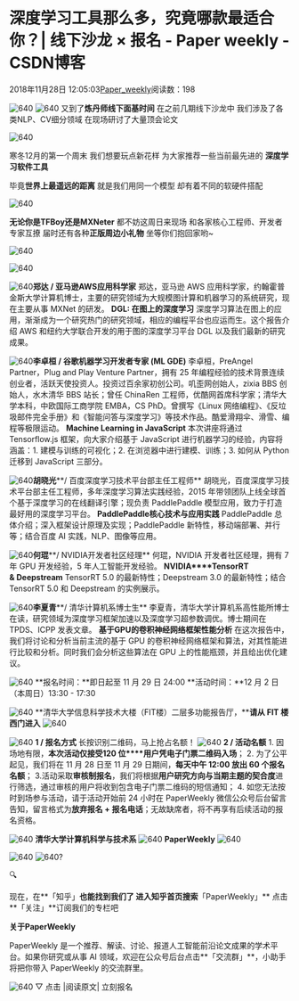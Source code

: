 
# 深度学习工具那么多，究竟哪款最适合你？| 线下沙龙 × 报名 - Paper weekly - CSDN博客


2018年11月28日 12:05:03[Paper_weekly](https://me.csdn.net/c9Yv2cf9I06K2A9E)阅读数：198


![640](https://ss.csdn.net/p?https://mmbiz.qpic.cn/mmbiz_gif/VBcD02jFhgmR30auxdkOGrcaSx93zxKhs71W6SyYlJiaqiawZzTfjOho32mZACICEqTBSesM1MXKoP8tAI9J7MBw/640)
![640](https://ss.csdn.net/p?https://mmbiz.qpic.cn/mmbiz_jpg/czm6ia31Pv99bE2ict2z09WLpV4vwqHgkhMOW2CBbCy2KUUngJLuzkYzWjgEUpyqUUQJotLVVEACzYebicia0QDrxQ/640)
又到了**炼丹师线下面基时间**
在之前几期线下沙龙中
我们涉及了各类NLP、CV细分领域
在现场研讨了大量顶会论文

![640](https://ss.csdn.net/p?https://mmbiz.qpic.cn/mmbiz_jpg/VBcD02jFhgmGJQ9Fnvzr3scxV9URlumUplVcvbgxZKY5MiaIsmcFZAuHbTPUKc5m7WpAs0Dicv8cBVfxUkJvRJeA/640)

寒冬12月的第一个周末
我们想要玩点新花样
为大家推荐一些当前最先进的
**深度学习软件工具**

毕竟**世界上最遥远的距离**
就是我们用同一个模型
却有着不同的软硬件搭配

![640](https://ss.csdn.net/p?https://mmbiz.qpic.cn/mmbiz_jpg/VBcD02jFhgmGJQ9Fnvzr3scxV9URlumUFfVUjn2ICXCG6qm4R4vDtaESViaMAbOe3QZ5EdWpfibJf2DiczVU32Tmw/640)

**无论你是TFBoy还是MXNeter**
都不妨这周日来现场
和各家核心工程师、开发者专家互撩
届时还有各种**正版周边小礼物**
坐等你们抱回家哟~

![640](https://ss.csdn.net/p?https://mmbiz.qpic.cn/mmbiz_jpg/VBcD02jFhgmGJQ9Fnvzr3scxV9URlumUMFJs4EYvMIZAJB2KajoRn6ZAAQgY5X7e7JleeM1Ly7R3icfQQnb5vyA/640)

![640](https://ss.csdn.net/p?https://mmbiz.qpic.cn/mmbiz_png/VBcD02jFhgmR30auxdkOGrcaSx93zxKhMfwp9PsQ4CmZ0oVhnPZjOS3vZLNzczricia3MuIaI7kXqSwjkHscKYRQ/640)

![640](https://ss.csdn.net/p?https://mmbiz.qpic.cn/mmbiz_jpg/VBcD02jFhgnzmiaRq4FWe1NicrVDxu9ZzSWzVKaDgGCqy5JpUzlibxQFEdW8uyYMSqNtaWn7WGiabDxmAD2T8YkNSQ/640)**郑达 / 亚马逊AWS应用科学家**
郑达，亚马逊 AWS 应用科学家，约翰霍普金斯大学计算机博士，主要的研究领域为大规模图计算和机器学习的系统研究，现在主要从事 MXNet 的研发。
**DGL: 在图上的深度学习**
深度学习算法在图上的应用，渐渐成为一个研究热门的研究领域，相应的编程平台也应运而生。这个报告介绍 AWS 和纽约大学联合开发的用于图的深度学习平台 DGL 以及我们最新的研究成果。

![640](https://ss.csdn.net/p?https://mmbiz.qpic.cn/mmbiz_jpg/VBcD02jFhgnzmiaRq4FWe1NicrVDxu9ZzS8CxAibfaqTTprNRcnOOich1JBJiaRXX7nYh5zDWSbGDaFI0kwibiapVqOdQ/640)**李卓桓 / 谷歌机器学习开发者专家 (ML GDE)**
李卓桓，PreAngel Partner，Plug and Play Venture Partner，拥有 25 年编程经验的技术背景连续创业者，活跃天使投资人。投资过百余家初创公司。叽歪网创始人，zixia BBS 创始人，水木清华 BBS 站长；曾任 ChinaRen 工程师，优酷网首席科学家；清华大学本科，中欧国际工商学院 EMBA，CS PhD。曾撰写《Linux 网络编程》、《反垃圾邮件完全手册》和《智能问答与深度学习》等技术作品。酷爱滑翔伞、滑雪、编程等极限运动。
**Machine Learning in JavaScript**
本次讲座将通过 Tensorflow.js 框架，向大家介绍基于 JavaScript 进行机器学习的经验，内容将涵盖：1. 建模与训练的可视化；2. 在浏览器中进行建模、训练；3. 如何从 Python 迁移到 JavaScript 三部分。

![640](https://ss.csdn.net/p?https://mmbiz.qpic.cn/mmbiz_jpg/VBcD02jFhgnzmiaRq4FWe1NicrVDxu9ZzSSg3t0vLjr3lbhsicXWcBCHVlRaiauJQoOXfcicdUJE1k8EmEQWicriaB0aQ/640)**胡晓光****/ 百度深度学习技术平台部主任工程师**
胡晓光，百度深度学习技术平台部主任工程师，多年深度学习算法实践经验，2015 年带领团队上线全球首个基于深度学习的在线翻译引擎；现负责 PaddlePaddle 模型应用，致力于打造最好用的深度学习平台。
**PaddlePaddle核心技术与应用实践**
PaddlePaddle 总体介绍；深入框架设计原理及实现；PaddlePaddle 新特性，移动端部署、并行等；结合百度 AI 实践，NLP、图像等应用。

![640](https://ss.csdn.net/p?https://mmbiz.qpic.cn/mmbiz_jpg/VBcD02jFhgnzmiaRq4FWe1NicrVDxu9ZzSTxCPs5u7p7rB4JicOFv29hrwbFfDFjQicNtIQcmFfnzQJLgwVXNrCYow/640)**何琨****/ NVIDIA开发者社区经理**
何琨，NVIDIA 开发者社区经理，拥有 7 年 GPU 开发经验，5 年人工智能开发经验。
**NVIDIA****TensorRT & Deepstream**
TensorRT 5.0 的最新特性；Deepstream 3.0 的最新特性；结合 TensorRT 5.0 和 Deepstream 的实例展示。

![640](https://ss.csdn.net/p?https://mmbiz.qpic.cn/mmbiz_jpg/VBcD02jFhgnzmiaRq4FWe1NicrVDxu9ZzSx8EfuSpDn0biaYROpgCSSpROwqssLJ9GstSC1rEUZCxGewRmx2ULHyQ/640)**李夏青****/ 清华计算机系博士生**
李夏青，清华大学计算机系高性能所博士在读，研究领域为深度学习框架加速以及深度学习超参数调优。博士期间在 TPDS、ICPP 发表文章。
**基于GPU的卷积神经网络框架性能分析**
在这次报告中，我们将讨论和分析当前主流的基于 GPU 的卷积神经网络框架和算法，对其性能进行比较和分析。同时我们会分析这些算法在 GPU 上的性能瓶颈，并且给出优化建议。

![640](https://ss.csdn.net/p?https://mmbiz.qpic.cn/mmbiz_png/VBcD02jFhgmR30auxdkOGrcaSx93zxKhhCru51akTpJHFlUfm1z4sG2iabgVsLsFI94BoucV34lDyg2gXyoqdPA/640)
**报名时间：**即日起至 11 月 29 日 24:00
**活动时间：**12 月 2 日（本周日）13:30 - 17:30

![640](https://ss.csdn.net/p?https://mmbiz.qpic.cn/mmbiz_png/VBcD02jFhgmR30auxdkOGrcaSx93zxKhlZO6994Dibdb6F9GgK0ZSB4l0SZYGcas79qBm0ZG15TkTqHicx4Z5hbA/640)
**清华大学信息科学技术大楼（FIT楼）二层多功能报告厅，****请从 FIT 楼西门进入**
![640](https://ss.csdn.net/p?https://mmbiz.qpic.cn/mmbiz_jpg/VBcD02jFhgmR30auxdkOGrcaSx93zxKhvJcNoXa802Bzp4QqHGNxu5RicoBrNCs0ZictbibYpTnyfP3LMrF9gLJ2w/640)

![640](https://ss.csdn.net/p?https://mmbiz.qpic.cn/mmbiz_png/VBcD02jFhgmR30auxdkOGrcaSx93zxKhaKGaDiaWSX4YvIeIVv7FTl59iaT2KPdsV7Z8oeS8YLTK8QYUWEAetsibA/640)
**1 / 报名方式**
长按识别二维码，马上抢占名额！
![640](https://ss.csdn.net/p?https://mmbiz.qpic.cn/mmbiz_png/VBcD02jFhgmGJQ9Fnvzr3scxV9URlumUKyNn5kVII2DSIRgXkcJ9icYSfSicmCRycCpyPGGAk4ToQHrUSSWJJopQ/640)
**2 / 活动名额**
1. 因场地有限，**本次活动仅接受****1****20 位****用户凭电子门票二维码入场**；
2. 为了公平起见，我们将在 11 月 28 日至 11 月 29 日期间，**每天中午 12:00 放出 60 个报名名额**；
3.活动采取**审核制报名**，我们将根据**用户研究方向与当期主题的契合度**进行筛选，通过审核的用户将收到包含电子门票二维码的短信通知；
4. 如您无法按时到场参与活动，请于活动开始前 24 小时在 PaperWeekly 微信公众号后台留言告知，留言格式为**放弃报名 + 报名电话**；无故缺席者，将不再享有后续活动的报名资格。

![640](https://ss.csdn.net/p?https://mmbiz.qpic.cn/mmbiz_png/VBcD02jFhgmR30auxdkOGrcaSx93zxKhFZ4SBGL1iaUOkhbalbyqcjBg2L83XcOgOhZnNlPC9vfJBic8WSc9hCMw/640)
**清华大学计算机科学与技术系**
![640](https://ss.csdn.net/p?https://mmbiz.qpic.cn/mmbiz_jpg/VBcD02jFhgmR30auxdkOGrcaSx93zxKhQ5JXcIfxvqgyczicG9zBVfxXos6FXRVerfdW0EyygHrKSjL6IseGSkw/640)
**PaperWeekly**
![640](https://ss.csdn.net/p?https://mmbiz.qpic.cn/mmbiz_jpg/VBcD02jFhgmR30auxdkOGrcaSx93zxKhb1uH9hGJngwXHF0ib1CnMDia9J9w6SZU2FOu06hdZMJicia5a1w6GhCwAw/640)

![640](https://ss.csdn.net/p?https://mmbiz.qpic.cn/mmbiz_png/VBcD02jFhgmR30auxdkOGrcaSx93zxKhMdLZpZEsMYa1ZrqsaMicegkyMR4t48ia4fhacXPNJsPdOy46EUXpEfjg/640)
![640?](https://ss.csdn.net/p?https://mmbiz.qpic.cn/mmbiz_png/VBcD02jFhglkj2SR2WWBMiagRRIWtsuhibEqgA26fdibPmI6rWpP4tmnRGiaibFg2mk0z79gL0rMia0nCiaNG6YN8qq5A/640?)

🔍

现在，在**「知乎」**也能找到我们了
进入知乎首页搜索**「PaperWeekly」**
点击**「关注」**订阅我们的专栏吧


**关于PaperWeekly**

PaperWeekly 是一个推荐、解读、讨论、报道人工智能前沿论文成果的学术平台。如果你研究或从事 AI 领域，欢迎在公众号后台点击**「交流群」**，小助手将把你带入 PaperWeekly 的交流群里。

![640](https://ss.csdn.net/p?https://mmbiz.qpic.cn/mmbiz_gif/VBcD02jFhgmR30auxdkOGrcaSx93zxKhvGFeOM5zzBoJCz0RMyliatXia8kbU7qLhYQamCibVHDWpzfejNqGXIzaQ/640)
▽ 点击 |阅读原文| 立刻报名


